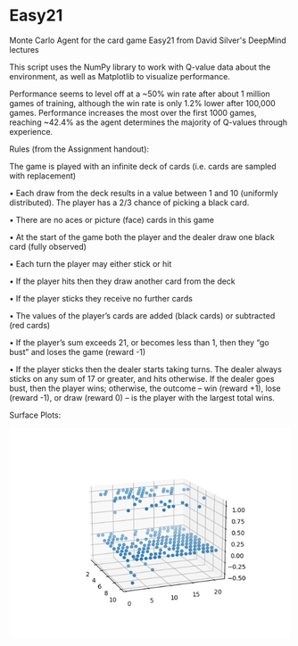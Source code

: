 # Easy21
Monte Carlo Agent for the card game Easy21 from David Silver's DeepMind lectures

This script uses the NumPy library to work with Q-value data about the environment, as well as Matplotlib to visualize performance.

Performance seems to level off at a ~50% win rate after about 1 million games of training, although the win rate is only 1.2% lower after 100,000 games. Performance increases the most over the first 1000 games, reaching ~42.4% as the agent determines the majority of Q-values through experience.

Rules (from the Assignment handout):

The game is played with an infinite deck of cards (i.e. cards are sampled with replacement)

• Each draw from the deck results in a value between 1 and 10 (uniformly distributed). The player has a 2/3 chance of picking a black card.

• There are no aces or picture (face) cards in this game

• At the start of the game both the player and the dealer draw one black card (fully observed)

• Each turn the player may either stick or hit

• If the player hits then they draw another card from the deck

• If the player sticks they receive no further cards

• The values of the player’s cards are added (black cards) or subtracted (red cards)

• If the player’s sum exceeds 21, or becomes less than 1, then they “go bust” and loses the game (reward -1)

• If the player sticks then the dealer starts taking turns. The dealer always sticks on any sum of 17 or greater, and hits otherwise. If the dealer goes bust, then the player wins; otherwise, the outcome – win (reward +1), lose (reward -1), or draw (reward 0) – is the player with the largest total wins.

Surface Plots:

![Alt text](https://github.com/dhruv-sirohi/Easy21/blob/main/Surface%20Plots/Q_surface_100.png)
